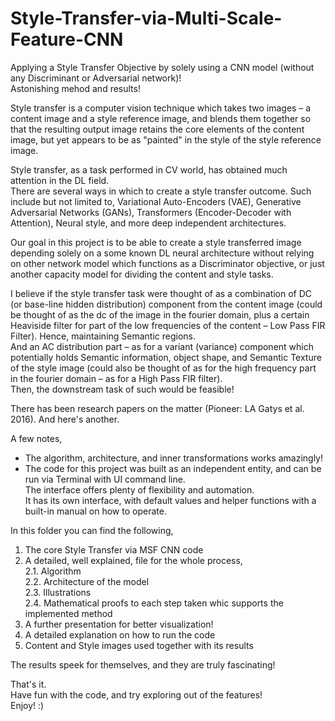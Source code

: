 # Style-Transfer-via-Multi-Scale-Feature-CNN
Applying a Style Transfer Objective by solely using a CNN model (without any Discriminant or Adversarial network)!  
Astonishing mehod and results!
  
Style transfer is a computer vision technique which takes two images – a content image and a style reference image, and blends them together so that the resulting output image retains the core elements of the content image, but yet appears to be as "painted" in the style of the style reference image.  
  
Style transfer, as a task performed in CV world, has obtained much attention in the DL field.  
There are several ways in which to create a style transfer outcome. Such include but not limited to, Variational Auto-Encoders (VAE), Generative Adversarial Networks (GANs), Transformers (Encoder-Decoder with Attention), Neural style, and more deep independent architectures.  
  
Our goal in this project is to be able to create a style transferred image depending solely on a some known DL neural architecture without relying on other network model which functions as a Discriminator objective, or just another capacity model for dividing the content and style tasks.  
  
I believe if the style transfer task were thought of as a combination of DC (or base-line hidden distribution) component from the content image (could be thought of as the dc of the image in the fourier domain, plus a certain Heaviside filter for part of the low frequencies of the content – Low Pass FIR Filter). Hence, maintaining Semantic regions.  
And an AC distribution part – as for a variant (variance) component which potentially holds Semantic information, object shape, and Semantic Texture of the style image (could also be thought of as for the high frequency part in the fourier domain – as for a High Pass FIR filter).  
Then, the downstream task of such would be feasible!  
  
There has been research papers on the matter (Pioneer: LA Gatys et al. 2016). And here's another.  
  
A few notes,  
* The algorithm, architecture, and inner transformations works amazingly!  
* The code for this project was built as an independent entity, and can be run via Terminal with UI command line.  
  The interface offers plenty of flexibility and automation.  
  It has its own interface, with default values and helper functions with a built-in manual on how to operate.  
  
  
In this folder you can find the following,  
1. The core Style Transfer via MSF CNN code  
2. A detailed, well explained, file for the whole process,  
  2.1. Algorithm  
  2.2. Architecture of the model  
  2.3. Illustrations  
  2.4. Mathematical proofs to each step taken whic supports the implemented method  
3. A further presentation for better visualization!  
4. A detailed explanation on how to run the code  
5. Content and Style images used together with its results  
  
The results speek for themselves, and they are truly fascinating!  
  
  
That's it.  
Have fun with the code, and try exploring out of the features!  
Enjoy! :)  
  
